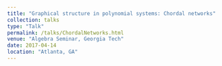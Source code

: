 ```yaml
---
title: "Graphical structure in polynomial systems: Chordal networks"
collection: talks
type: "Talk"
permalink: /talks/ChordalNetworks.html
venue: "Algebra Seminar, Georgia Tech"
date: 2017-04-14
location: "Atlanta, GA"
---
```

